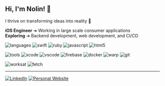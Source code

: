 ## Hi, I'm Nolin! 👋
I thrive on transforming ideas into reality 🚀

**iOS Engineer** ➔ Working in large scale consumer applications<br>
**Exploring** ➔ Backend development, web development, and CI/CD

![languages](https://img.shields.io/static/v1?label=&message=Languages:&color=111&style=flat-square)
![swift](https://img.shields.io/static/v1?logo=swift&label=&message=Swift&color=36465D&style=flat-square&link=)
![ruby](https://img.shields.io/static/v1?logo=ruby&label=&message=Ruby&color=36465D&logoColor=CC342D&style=flat-square)
![javascript](https://img.shields.io/static/v1?logo=javascript&label=&message=JavaScript&color=36465D&style=flat-square)
![html5](https://img.shields.io/static/v1?logo=html5&label=&message=HTML/CSS&color=36465D&style=flat-square)
<!-- ![go](https://img.shields.io/static/v1?logo=go&label=&message=Go&color=36465D&style=flat-square) -->

![tools](https://img.shields.io/static/v1?label=&message=Tools:&color=111&style=flat-square)
![xcode](https://img.shields.io/static/v1?logo=xcode&label=&message=Xcode&color=36465D&style=flat-square)
![vscode](https://img.shields.io/static/v1?logo=visualstudiocode&label=&message=VSCode&color=36465D&logoColor=007ACC&style=flat-square)
![firebase](https://img.shields.io/static/v1?logo=firebase&label=&message=Firebase&color=36465D&style=flat-square)
![docker](https://img.shields.io/static/v1?logo=docker&label=&message=Docker&color=36465D&style=flat-square)
![warp](https://img.shields.io/static/v1?logo=warp&label=&message=Warp&color=36465D&logoColor=01A4FF&style=flat-square)
![git](https://img.shields.io/static/v1?logo=git&label=&message=Git&color=36465D&style=flat-square)

![worksat](https://img.shields.io/static/v1?label=&message=@:&color=111&style=flat-square)
![fetch](https://img.shields.io/static/v1?logo=dog&label=&message=%F0%9F%90%B6%20Fetch&color=111&logoColor=FF0000&style=flat-square)

----

[![LinkedIn](https://img.shields.io/badge/LinkedIn-blue?style=flat&logo=linkedin)](https://linkedin.com/in/nolinmcfarland)
[![Personal Website](https://img.shields.io/badge/Website-gray?style=flat&logo=safari)](https://nolinmcfarland.com) 
